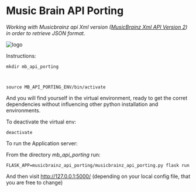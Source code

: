 # Music Brain API Porting

_Working with Musicbrainz api Xml version ([MusicBrainz Xml API Version 2](https://musicbrainz.org/doc/Development/XML_Web_Service/Version_2))
 in order to retrieve JSON format._



![logo](https://staticbrainz.org/MB/images/layout/header-logo-791fb3f5ca.svg)



Instructions:

 ```
 mkdir mb_api_porting
 ```
 
```cd mb_api_porting
```

```virtualenv -p /usr/bin/python3.5 MB_API_PORTING_ENV
```

```
source MB_API_PORTING_ENV/bin/activate
```

And you will find yourself in the virtual environment, ready to get the corret dependencies
without influencing other python installation and environments.


To deactivate the virtual env:

```
deactivate
```



To run the Application server:

From the directory *mb_api_porting*
run:

```
FLASK_APP=musicbrainz_api_porting/musicbrainz_api_porting.py flask run
```

And then visit http://127.0.0.1:5000/  (depending on your local config file, that you are free to change)
